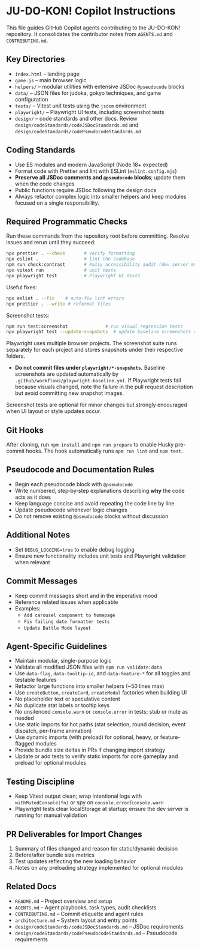# JU-DO-KON! Copilot Instructions

This file guides GitHub Copilot agents contributing to the JU-DO-KON! repository. It consolidates the contributor notes from `AGENTS.md` and `CONTRIBUTING.md`.

## Key Directories

- `index.html` – landing page
- `game.js` – main browser logic
- `helpers/` – modular utilities with extensive JSDoc `@pseudocode` blocks
- `data/` – JSON files for judoka, gokyo techniques, and game configuration
- `tests/` – Vitest unit tests using the `jsdom` environment
- `playwright/` – Playwright UI tests, including screenshot tests
- `design/` – code standards and other docs. Review `design/codeStandards/codeJSDocStandards.md` and `design/codeStandards/codePseudocodeStandards.md`

## Coding Standards

- Use ES modules and modern JavaScript (Node 18+ expected)
- Format code with Prettier and lint with ESLint (`eslint.config.mjs`)
- **Preserve all JSDoc comments and `@pseudocode` blocks**; update them when the code changes
- Public functions require JSDoc following the design docs
- Always refactor complex logic into smaller helpers and keep modules focused on a single responsibility.

## Required Programmatic Checks

Run these commands from the repository root before committing. Resolve issues and rerun until they succeed:

```bash
npx prettier . --check       # verify formatting
npx eslint .                 # lint the codebase
npm run check:contrast       # Pa11y accessibility audit (dev server must run)
npx vitest run               # unit tests
npx playwright test          # Playwright UI tests
```

Useful fixes:

```bash
npx eslint . --fix    # auto-fix lint errors
npx prettier . --write # reformat files
```

Screenshot tests:

```bash
npm run test:screenshot              # run visual regression tests
npx playwright test --update-snapshots  # update baseline screenshots when needed
```

Playwright uses multiple browser projects. The screenshot suite runs separately for each project and stores snapshots under their respective folders.

- **Do not commit files under `playwright/*-snapshots`.** Baseline screenshots are updated automatically by `.github/workflows/playwright-baseline.yml`. If Playwright tests fail because visuals changed, note the failure in the pull request description but avoid committing new snapshot images.

Screenshot tests are optional for minor changes but strongly encouraged when UI layout or style updates occur.

## Git Hooks

After cloning, run `npm install` and `npm run prepare` to enable Husky pre-commit hooks. The hook automatically runs `npm run lint` and `npm test`.

## Pseudocode and Documentation Rules

- Begin each pseudocode block with `@pseudocode`
- Write numbered, step‑by‑step explanations describing **why** the code acts as it does
- Keep language concise and avoid repeating the code line by line
- Update pseudocode whenever logic changes
- Do not remove existing `@pseudocode` blocks without discussion

## Additional Notes

- Set `DEBUG_LOGGING=true` to enable debug logging
- Ensure new functionality includes unit tests and Playwright validation when relevant

## Commit Messages

- Keep commit messages short and in the imperative mood
- Reference related issues when applicable
- Examples:
  - `Add carousel component to homepage`
  - `Fix failing date formatter tests`
  - `Update Battle Mode layout`

## Agent-Specific Guidelines

- Maintain modular, single-purpose logic
- Validate all modified JSON files with `npm run validate:data`
- Use `data-flag`, `data-tooltip-id`, and `data-feature-*` for all toggles and testable features
- Refactor large functions into smaller helpers (~50 lines max)
- Use `createButton`, `createCard`, `createModal` factories when building UI
- No placeholder text or speculative content
- No duplicate stat labels or tooltip keys
- No unsilenced `console.warn` or `console.error` in tests; stub or mute as needed
- Use static imports for hot paths (stat selection, round decision, event dispatch, per-frame animation)
- Use dynamic imports (with preload) for optional, heavy, or feature-flagged modules
- Provide bundle size deltas in PRs if changing import strategy
- Update or add tests to verify static imports for core gameplay and preload for optional modules

## Testing Discipline

- Keep Vitest output clean; wrap intentional logs with `withMutedConsole(fn)` or spy on `console.error`/`console.warn`
- Playwright tests clear localStorage at startup; ensure the dev server is running for manual validation

## PR Deliverables for Import Changes

1. Summary of files changed and reason for static/dynamic decision
2. Before/after bundle size metrics
3. Test updates reflecting the new loading behavior
4. Notes on any preloading strategy implemented for optional modules

## Related Docs

- `README.md` – Project overview and setup
- `AGENTS.md` – Agent playbooks, task types, audit checklists
- `CONTRIBUTING.md` – Commit etiquette and agent rules
- `architecture.md` – System layout and entry points
- `design/codeStandards/codeJSDocStandards.md` – JSDoc requirements
- `design/codeStandards/codePseudocodeStandards.md` – Pseudocode requirements
